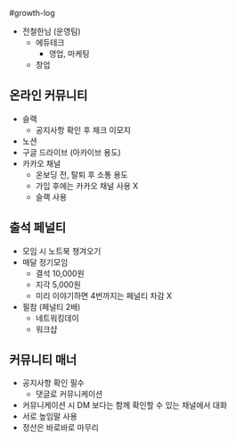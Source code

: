 #growth-log

- 전철한님 (운영팀)
	- 에듀테크
		- 영업, 마케팅
	- 창업

## 온라인 커뮤니티
- 슬랙
	- 공지사항 확인 후 체크 이모지
- 노션
- 구글 드라이브 (아카이브 용도)
- 카카오 채널
	- 온보딩 전, 탈퇴 후 소통 용도
	- 가입 후에는 카카오 채널 사용 X
	- 슬랙 사용

## 출석 페널티
- 모임 시 노트북 챙겨오기 
- 매달 정기모임
	- 결석 10,000원
	- 지각 5,000원
	- 미리 이야기하면 4번까지는 페널티 차감 X
- 필참 (페널티 2배)
	- 네트워킹데이
	- 워크샵

## 커뮤니티 매너
- 공지사항 확인 필수
	- 댓글로 커뮤니케이션
- 커뮤니케이션 시 DM 보다는 함께 확인할 수 있는 채널에서 대화
- 서로 높임말 사용
- 정산은 바로바로 마무리